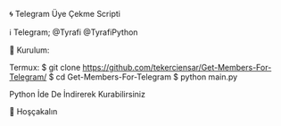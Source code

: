 🌀 Telegram Üye Çekme Scripti

ℹ️ Telegram; @Tyrafi @TyrafiPython

🤙 Kurulum:

Termux:
$ git clone https://github.com/tekerciensar/Get-Members-For-Telegram/
$ cd Get-Members-For-Telegram
$ python main.py

Python İde De İndirerek Kurabilirsiniz

🥔 Hoşçakalın
